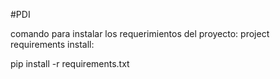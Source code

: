 #PDI 

comando para instalar los requerimientos del proyecto: 
project requirements install: 

 pip install -r requirements.txt